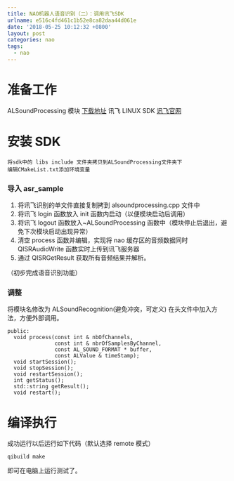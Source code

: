 ```yaml
---
title: NAO机器人语音识别（二）：调用讯飞SDK
urlname: e516c4fd461c1b52e8ca82daa44d061e
date: '2018-05-25 10:12:32 +0800'
layout: post
categories: nao
tags:
  - nao
---
```


# 准备工作

ALSoundProcessing 模块 [下载地址](http://doc.aldebaran.com/2-1/dev/cpp/examples/audio/soundprocessing/soundprocessing.html#cpp-examples-sound-processing)
讯飞 LINUX SDK [讯飞官网](http://www.xfyun.cn/)

# 安装 SDK

```
将sdk中的 libs include 文件夹拷贝到ALSoundProcessing文件夹下
编辑CMakeList.txt添加环境变量
```

### 导入 asr_sample

1. 将讯飞识别的单文件直接复制拷到 alsoundprocessing.cpp 文件中
2. 将讯飞 login 函数放入 init 函数内启动（以便模块启动后调用）
3. 将讯飞 logout 函数放入~ALSoundProcessing 函数中（模块停止后退出，避免下次模块启动出现异常）
4. 清空 process 函数并编辑，实现将 nao 缓存区的音频数据同时 QISRAudioWrite 函数实时上传到讯飞服务器
5. 通过 QISRGetResult 获取所有音频结果并解析。

（初步完成语音识别功能）

### 调整

将模块名修改为 ALSoundRecognition(避免冲突，可定义)
在头文件中加入方法，方便外部调用。

```
public:
  void process(const int & nbOfChannels,
               const int & nbrOfSamplesByChannel,
               const AL_SOUND_FORMAT * buffer,
               const ALValue & timeStamp);
  void startSession();
  void stopSession();
  void restartSession();
  int getStatus();
  std::string getResult();
  void restart();
```

# 编译执行

成功运行以后运行如下代码（默认选择 remote 模式）

```
qibuild make
```

即可在电脑上运行测试了。
